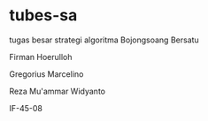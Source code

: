 # tubes-sa
tugas besar strategi algoritma Bojongsoang Bersatu

Firman Hoerulloh

Gregorius Marcelino

Reza Mu'ammar Widyanto

IF-45-08
